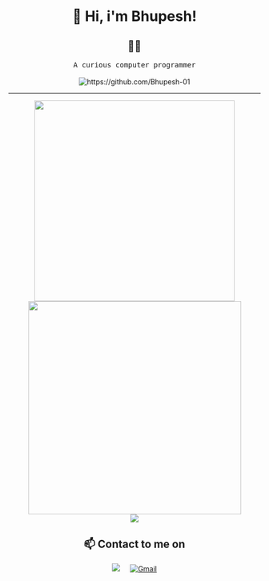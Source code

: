 
<h1 align="center">👋 Hi, i'm Bhupesh!  </h1>

<h2 align="center"> 👨‍💻 </h2>
<p align="center">
  <samp>A curious computer programmer   </samp>
  <br> <br>
  <img src="https://komarev.com/ghpvc/?username=Bhupesh-01" alt="https://github.com/Bhupesh-01" />
</p>
<hr>
  
<div align="center">
   <img width="400" src="https://github-readme-stats.vercel.app/api?username=Bhupesh-01&theme=radical&show_icons=true&count_private=true" />
   <img width="425" src="https://streak-stats.demolab.com/?user=Bhupesh-01&theme=tokyonight&date&show_icons=true" />
</div>

<div align="center">
  <img src="https://github-readme-stats.vercel.app/api/top-langs/?username=Bhupesh-01&layout=compact&theme=radical" />
</div>

<h2  align="center">📫 Contact to me on</h2>
<p align="center">
  <a target="_blank"href="https://www.linkedin.com/in/bhupesh-pawara-a6981625b/"><img src="https://img.shields.io/badge/linkedin-%230077B5.svg?&style=for-the-badge&logo=linkedin&logoColor=white" /></a>&nbsp;&nbsp;&nbsp;&nbsp;
 <a href="mailto:bhupeshpawara01@gmail.com">
  <img src="https://img.shields.io/badge/Gmail-D14836?style=for-the-badge&logo=gmail&logoColor=white" alt="Gmail"> </a>
</p>




<!-- <img width="240" height="" src="https://github-readme-stats.vercel.app/api/top-langs/?username=Bhupesh-01&layout=donut&theme=tokyonight&show_icons=true" /> -->


